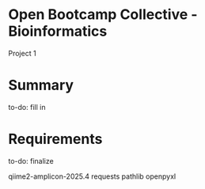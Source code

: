 # Open Bootcamp Collective - Bioinformatics
Project 1

# Summary 
to-do: fill in

# Requirements
to-do: finalize

qiime2-amplicon-2025.4
requests
pathlib
openpyxl